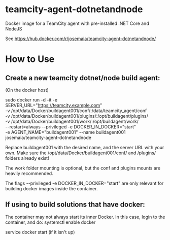 # teamcity-agent-dotnetandnode

Docker image for a TeamCity agent with pre-installed .NET Core and NodeJS

See https://hub.docker.com/r/josemaia/teamcity-agent-dotnetandnode/

# How to Use
## Create a new teamcity dotnet/node build agent:

(On the docker host)

sudo docker run -d -it -e \
SERVER_URL="https://teamcity.example.com" \
-v /opt/data/Docker/buildagent001/conf/:/data/teamcity_agent/conf  \
-v /opt/data/Docker/buildagent001/plugins/:/opt/buildagent/plugins/  \
-v /opt/data/Docker/buildagent001/work/:/opt/buildagent/work/  \
--restart=always --privileged -e DOCKER_IN_DOCKER="start"  \
-e AGENT_NAME="buildagent001" --name buildagent001  \
josemaia/teamcity-agent-dotnetandnode

Replace buildagent001 with the desired name, and the server URL with your own. 
Make sure the /opt/data/Docker/buildagent001/conf/ and /plugins/ folders already exist!

The work folder mounting is optional, but the conf and plugins mounts are heavily recommended.

The flags --privileged -e DOCKER_IN_DOCKER="start" are only relevant for building docker images inside the container.

## If using to build solutions that have docker:

The container may not always start its inner Docker. In this case, login to the container, and do:
systemctl enable docker

service docker start (if it isn't up)
